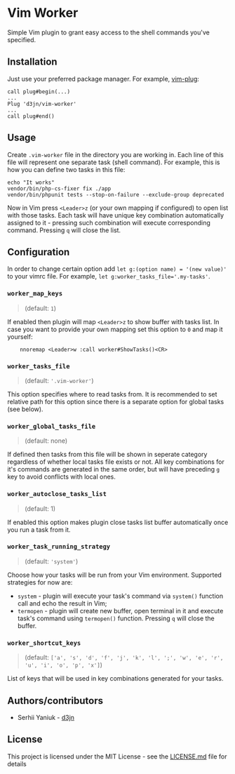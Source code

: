# Vim Worker
Simple Vim plugin to grant easy access to the shell commands you've specified.

## Installation
Just use your preferred package manager. For example, [vim-plug](https://github.com/junegunn/vim-plug):

```vim
call plug#begin(...)
...
Plug 'd3jn/vim-worker'
...
call plug#end()
```

## Usage
Create `.vim-worker` file in the directory you are working in. Each line of this file will represent one separate task (shell command). For example, this is how you can define two tasks in this file:

```
echo "It works"
vendor/bin/php-cs-fixer fix ./app
vendor/bin/phpunit tests --stop-on-failure --exclude-group deprecated
```

Now in Vim press `<Leader>z` (or your own mapping if configured) to open list with those tasks. Each task will have unique key combination automatically assigned to it - pressing such combination will execute corresponding command. Pressing `q` will close the list.

## Configuration
In order to change certain option add `let g:(option name) = '(new value)'` to your vimrc file. For example, `let g:worker_tasks_file='.my-tasks'`.

### `worker_map_keys`
> (default: `1`)

If enabled then plugin will map `<Leader>z` to show buffer with tasks list. In case you want to provide your own mapping set this option to `0` and map it yourself:
```
    nnoremap <Leader>w :call worker#ShowTasks()<CR>
```

### `worker_tasks_file`
> (default: `'.vim-worker'`)

This option specifies where to read tasks from. It is recommended to set relative path for this option since there is a separate option for global tasks (see below).

### `worker_global_tasks_file`
> (default: none)

If defined then tasks from this file will be shown in seperate category regardless of whether local tasks file exists or not. All key combinations for it's commands are generated in the same order, but will have preceding `g` key to avoid conflicts with local ones.

### `worker_autoclose_tasks_list`
> (default: 1)

If enabled this option makes plugin close tasks list buffer automatically once you run a task from it.

### `worker_task_running_strategy`
> (default: `'system'`)

Choose how your tasks will be run from your Vim environment. Supported strategies for now are:
* `system` - plugin will execute your task's command via `system()` function call and echo the result in Vim;
* `termopen` - plugin will create new buffer, open terminal in it and execute task's command using `termopen()` function. Pressing `q` will close the buffer.

### `worker_shortcut_keys`
> (default: `['a', 's', 'd', 'f', 'j', 'k', 'l', ';', 'w', 'e', 'r', 'u', 'i', 'o', 'p', 'x']`)

List of keys that will be used in key combinations generated for your tasks.

## Authors/contributors
* Serhii Yaniuk - [d3jn](https://twitter.com/d3jn_)

## License
This project is licensed under the MIT License - see the [LICENSE.md](LICENSE.md) file for details
